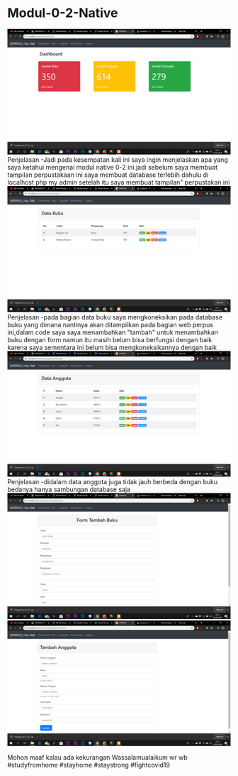 # Modul-0-2-Native
![Alt Text](https://github.com/Richmondjanusrafiiaryanto/Modul-0-2-Native/blob/master/Screenshot%20(873).png)
Penjelasan
-Jadi pada kesempatan kali ini saya ingin menjelaskan apa yang saya ketahui mengenai modul native 0-2 ini.jadi sebelum saya membuat tampilan perpustakaan ini saya membuat database terlebih dahulu di localhost php my admin setelah itu saya membuat tampilan" perpustakan ini
![Alt Text](https://github.com/Richmondjanusrafiiaryanto/Modul-0-2-Native/blob/master/Screenshot%20(874).png)
Penjelasan
-pada bagian data buku saya mengkoneksikan pada database buku yang dimana nantinya akan ditampilkan pada bagian web perpus ini,dalam code saya saya menambahkan "tambah" untuk menambahkan buku dengan form namun itu masih belum bisa berfungsi dengan baik karena saya sementara ini belum bisa mengkoneksikannya dengan baik
![Alt Text](https://github.com/Richmondjanusrafiiaryanto/Modul-0-2-Native/blob/master/Screenshot%20(875).png)
Penjelasan
-didalam data anggota juga tidak jauh berbeda dengan buku bedanya hanya sambungan database saja
![Alt Text](https://github.com/Richmondjanusrafiiaryanto/Modul-0-2-Native/blob/master/Screenshot%20(877).png)
![Alt Text](https://github.com/Richmondjanusrafiiaryanto/Modul-0-2-Native/blob/master/Screenshot%20(878).png)
 
 Mohon maaf kalau ada kekurangan Wassalamualaikum wr wb #studyfromhome #stayhome #staystrong #fightcovid19
